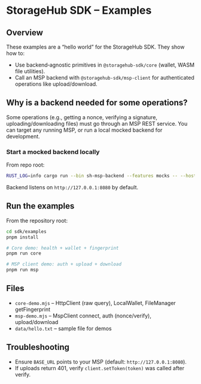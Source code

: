 # StorageHub SDK – Examples

## Overview
These examples are a “hello world” for the StorageHub SDK. They show how to:
- Use backend‑agnostic primitives in `@storagehub-sdk/core` (wallet, WASM file utilities).
- Call an MSP backend with `@storagehub-sdk/msp-client` for authenticated operations like upload/download.

## Why is a backend needed for some operations?
Some operations (e.g., getting a nonce, verifying a signature, uploading/downloading files) must go through an MSP REST service. You can target any running MSP, or run a local mocked backend for development.

### Start a mocked backend locally
From repo root:
```bash
RUST_LOG=info cargo run --bin sh-msp-backend --features mocks -- --host 127.0.0.1 --port 8080
```
Backend listens on `http://127.0.0.1:8080` by default.

## Run the examples
From the repository root:
```bash
cd sdk/examples
pnpm install

# Core demo: health + wallet + fingerprint
pnpm run core

# MSP client demo: auth + upload + download
pnpm run msp
```

## Files
- `core-demo.mjs` – HttpClient (raw query), LocalWallet, FileManager getFingerprint
- `msp-demo.mjs` – MspClient connect, auth (nonce/verify), upload/download
- `data/hello.txt` – sample file for demos

## Troubleshooting
- Ensure `BASE_URL` points to your MSP (default: `http://127.0.0.1:8080`).
- If uploads return 401, verify `client.setToken(token)` was called after verify.
